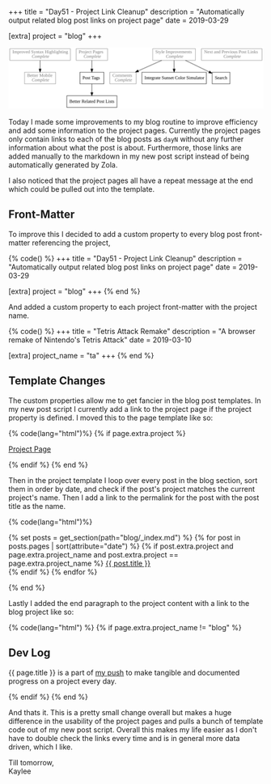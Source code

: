 +++
title = "Day51 - Project Link Cleanup"
description = "Automatically output related blog post links on project page"
date = 2019-03-29

[extra]
project = "blog"
+++

![Todo](./todo.svg)

Today I made some improvements to my blog routine to improve efficiency and add
some information to the project pages. Currently the project pages only contain
links to each of the blog posts as `dayN` without any further information about
what the post is about. Furthermore, those links are added manually to the
markdown in my new post script instead of being automatically generated by Zola.

I also noticed that the project pages all have a repeat message at the end which
could be pulled out into the template.

## Front-Matter

To improve this I decided to add a custom property to every blog post
front-matter referencing the project,

{% code() %}
+++
title = "Day51 - Project Link Cleanup"
description = "Automatically output related blog post links on project page"
date = 2019-03-29

[extra]
project = "blog"
+++
{% end %}

And added a custom property to each project front-matter with the project name.

{% code() %}
+++
title = "Tetris Attack Remake"
description = "A browser remake of Nintendo's Tetris Attack"
date = 2019-03-10

[extra]
project_name = "ta"
+++
{% end %}

## Template Changes

The custom properties allow me to get fancier in the blog post templates. In my
new post script I currently add a link to the project page if the project
property is defined. I moved this to the page template like so:

{% code(lang="html")%}
  {% if page.extra.project %}
  <p>
    <a href="../../projects/{{ page.extra.project }}/">Project Page</a>
  </p>
  {% endif %}
{% end %}

Then in the project template I loop over every post in the blog section, sort
them in order by date, and check if the post's project matches the current
project's name. Then I add a link to the permalink for the post with the post
title as the name.

{% code(lang="html")%}
<p>
  {% set posts = get_section(path="blog/_index.md") %}
  {% for post in posts.pages | sort(attribute="date") %}
    {% if post.extra.project and
          page.extra.project_name and
          post.extra.project == page.extra.project_name %}
      <a href="{{ post.permalink }}">{{ post.title }}</a>
      <br>
    {% endif %}
  {% endfor %}
</p>
{% end %}

Lastly I added the end paragraph to the project content with a link to the blog
project like so:

{% code(lang="html") %}
{% if page.extra.project_name != "blog" %}
  <h2>Dev Log</h2>
  <p>
    {{ page.title }} is a part of <a href="http://02credits.com/projects/blog/">my push</a> to make
    tangible and documented progress on a project every day.
  </p>
{% endif %}
{% end %}

And thats it. This is a pretty small change overall but makes a huge difference
in the usability of the project pages and pulls a bunch of template code out of
my new post script. Overall this makes my life easier as I don't have to double check the links every time and is in general more data driven, which I like.

Till tomorrow,  
Kaylee
